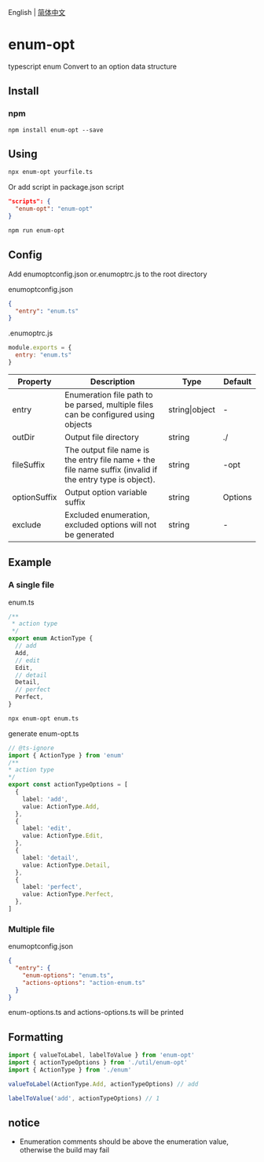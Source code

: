 English | [简体中文](./README-zh_CN.md)

# enum-opt

typescript enum Convert to an option data structure

## Install

### npm

```
npm install enum-opt --save
```

## Using

```bash
npx enum-opt yourfile.ts
```

Or add script in package.json script

```json
"scripts": {
  "enum-opt": "enum-opt"
}
```

```bash
npm run enum-opt
```

## Config

Add enumoptconfig.json or.enumoptrc.js to the root directory

enumoptconfig.json

```json
{
  "entry": "enum.ts"
}
```

 .enumoptrc.js

```js
module.exports = {
  entry: "enum.ts"
}
```

| Property         | Description                                                         | Type       | Default |
| ------------ | ------------------------------------------------------------ | -------------- | ------- |
| entry        | Enumeration file path to be parsed, multiple files can be configured using objects | string\|object | -       |
| outDir       | Output file directory                          | string         | ./      |
| fileSuffix   | The output file name is the entry file name + the file name suffix (invalid if the entry type is object). | string         | -opt    |
| optionSuffix | Output option variable suffix                | string         | Options |
| exclude      | Excluded enumeration, excluded options will not be generated | string         | -       |

## Example

### A single file

enum.ts

```typescript
/**
 * action type
 */
export enum ActionType {
  // add
  Add,
  // edit
  Edit,
  // detail
  Detail,
  // perfect
  Perfect,
}
```

```bash
npx enum-opt enum.ts
```

generate enum-opt.ts

```typescript
// @ts-ignore
import { ActionType } from 'enum'
/**
* action type
*/
export const actionTypeOptions = [
  {
    label: 'add',
    value: ActionType.Add,
  },
  {
    label: 'edit',
    value: ActionType.Edit,
  },
  {
    label: 'detail',
    value: ActionType.Detail,
  },
  {
    label: 'perfect',
    value: ActionType.Perfect,
  },
]
```

### Multiple file

enumoptconfig.json

```json
{
  "entry": {
    "enum-options": "enum.ts",
    "actions-options": "action-enum.ts"
  }
}
```

enum-options.ts and actions-options.ts will be printed

## Formatting

```typescript
import { valueToLabel, labelToValue } from 'enum-opt'
import { actionTypeOptions } from './util/enum-opt'
import { ActionType } from './enum'

valueToLabel(ActionType.Add, actionTypeOptions) // add

labelToValue('add', actionTypeOptions) // 1
```

## notice

- Enumeration comments should be above the enumeration value, otherwise the build may fail
